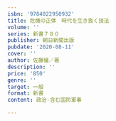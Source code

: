 ```yaml
---
isbn: '9784022950932'
title: 危機の正体　時代を生き抜く技法
volume: ''
series: 新書７８０
publisher: 朝日新聞出版
pubdate: '2020-08-11'
cover: ''
author: 佐藤優／著
description: ''
price: '850'
genre: ''
target: 一般
format: 新書
content: 政治-含む国防軍事

---
```

